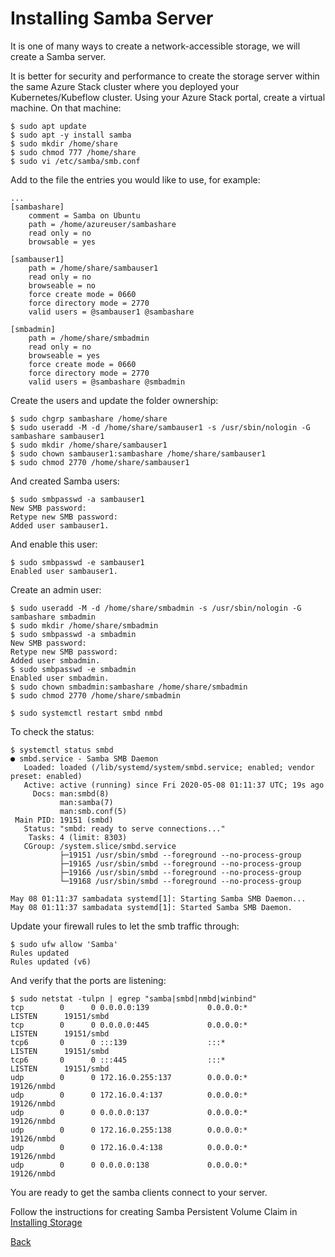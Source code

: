 # Installing Samba Server

It is one of many ways to create a network-accessible storage, we will create a Samba server.

It is better for security and performance to create the storage server within
the same Azure Stack cluster where you deployed your Kubernetes/Kubeflow cluster.
Using your Azure Stack portal, create a virtual machine. On that machine:


    $ sudo apt update
    $ sudo apt -y install samba
    $ sudo mkdir /home/share
    $ sudo chmod 777 /home/share
    $ sudo vi /etc/samba/smb.conf

Add to the file the entries you would like to use, for example:

    ...
    [sambashare]
        comment = Samba on Ubuntu
        path = /home/azureuser/sambashare
        read only = no
        browsable = yes

    [sambauser1]
        path = /home/share/sambauser1
        read only = no
        browseable = no
        force create mode = 0660
        force directory mode = 2770
        valid users = @sambauser1 @sambashare

    [smbadmin]
        path = /home/share/smbadmin
        read only = no
        browseable = yes
        force create mode = 0660
        force directory mode = 2770
        valid users = @sambashare @smbadmin

Create the users and update the folder ownership:

    $ sudo chgrp sambashare /home/share
    $ sudo useradd -M -d /home/share/sambauser1 -s /usr/sbin/nologin -G sambashare sambauser1
    $ sudo mkdir /home/share/sambauser1
    $ sudo chown sambauser1:sambashare /home/share/sambauser1
    $ sudo chmod 2770 /home/share/sambauser1

And created Samba users:

    $ sudo smbpasswd -a sambauser1
    New SMB password:
    Retype new SMB password:
    Added user sambauser1.

And enable this user:

    $ sudo smbpasswd -e sambauser1
    Enabled user sambauser1.

Create an admin user:

    $ sudo useradd -M -d /home/share/smbadmin -s /usr/sbin/nologin -G sambashare smbadmin
    $ sudo mkdir /home/share/smbadmin
    $ sudo smbpasswd -a smbadmin
    New SMB password:
    Retype new SMB password:
    Added user smbadmin.
    $ sudo smbpasswd -e smbadmin
    Enabled user smbadmin.
    $ sudo chown smbadmin:sambashare /home/share/smbadmin
    $ sudo chmod 2770 /home/share/smbadmin

    $ sudo systemctl restart smbd nmbd

To check the status:

    $ systemctl status smbd
    ● smbd.service - Samba SMB Daemon
       Loaded: loaded (/lib/systemd/system/smbd.service; enabled; vendor preset: enabled)
       Active: active (running) since Fri 2020-05-08 01:11:37 UTC; 19s ago
         Docs: man:smbd(8)
               man:samba(7)
               man:smb.conf(5)
     Main PID: 19151 (smbd)
       Status: "smbd: ready to serve connections..."
        Tasks: 4 (limit: 8303)
       CGroup: /system.slice/smbd.service
               ├─19151 /usr/sbin/smbd --foreground --no-process-group
               ├─19165 /usr/sbin/smbd --foreground --no-process-group
               ├─19166 /usr/sbin/smbd --foreground --no-process-group
               └─19168 /usr/sbin/smbd --foreground --no-process-group

    May 08 01:11:37 sambadata systemd[1]: Starting Samba SMB Daemon...
    May 08 01:11:37 sambadata systemd[1]: Started Samba SMB Daemon.

Update your firewall rules to let the smb traffic through:

    $ sudo ufw allow 'Samba'
    Rules updated
    Rules updated (v6)
                              
And verify that the ports are listening:

    $ sudo netstat -tulpn | egrep "samba|smbd|nmbd|winbind"
    tcp        0      0 0.0.0.0:139             0.0.0.0:*               LISTEN      19151/smbd
    tcp        0      0 0.0.0.0:445             0.0.0.0:*               LISTEN      19151/smbd
    tcp6       0      0 :::139                  :::*                    LISTEN      19151/smbd
    tcp6       0      0 :::445                  :::*                    LISTEN      19151/smbd
    udp        0      0 172.16.0.255:137        0.0.0.0:*                           19126/nmbd
    udp        0      0 172.16.0.4:137          0.0.0.0:*                           19126/nmbd
    udp        0      0 0.0.0.0:137             0.0.0.0:*                           19126/nmbd
    udp        0      0 172.16.0.255:138        0.0.0.0:*                           19126/nmbd
    udp        0      0 172.16.0.4:138          0.0.0.0:*                           19126/nmbd
    udp        0      0 0.0.0.0:138             0.0.0.0:*                           19126/nmbd

You are ready to get the samba clients connect to your server.

Follow the instructions for creating Samba Persistent Volume Claim in [Installing Storage](installing_storage.md)

[Back](Readme.md)